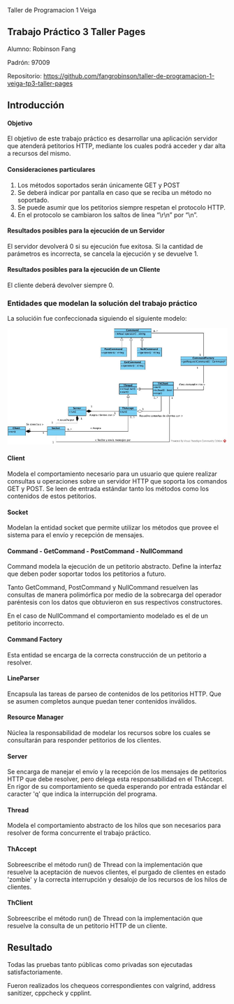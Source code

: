  Taller de Programacion 1 Veiga
## Trabajo Práctico 3 Taller Pages

Alumno: Robinson Fang

Padrón: 97009

Repositorio: https://github.com/fangrobinson/taller-de-programacion-1-veiga-tp3-taller-pages

## Introducción

#### Objetivo

El objetivo de este trabajo práctico es desarrollar una aplicación servidor que atenderá petitorios HTTP, mediante los cuales podrá acceder y dar alta a recursos del mismo.

#### Consideraciones particulares

1. Los métodos soportados serán únicamente GET y POST
2. Se deberá indicar por pantalla en caso que se reciba un método no soportado.
3. Se puede asumir que los petitorios siempre respetan el protocolo HTTP.
4. En el protocolo se cambiaron los saltos de linea “\r\n” por “\n”.

#### Resultados posibles para la ejecución de un Servidor

El servidor devolverá 0 si su ejecución fue exitosa. Si la cantidad de parámetros es incorrecta, se cancela la ejecución y se devuelve 1. 

#### Resultados posibles para la ejecución de un Cliente

El cliente deberá devolver siempre 0.

### Entidades que modelan la solución del trabajo práctico

La solucióin fue confeccionada siguiendo el siguiente modelo:

![Diagrama de clases](img/FANG_Taller_Pages.jpg)

#### Client

Modela el comportamiento necesario para un usuario que quiere realizar consultas u operaciones sobre un servidor HTTP que soporta los comandos GET y POST. Se leen de entrada estándar tanto los métodos como los contenidos de estos petitorios.

#### Socket

Modelan la entidad socket que permite utilizar los métodos que provee el sistema para el envío y recepción de mensajes. 

#### Command - GetCommand - PostCommand - NullCommand

Command modela la ejecución de un petitorio abstracto. Define la interfaz que deben poder soportar todos los petitorios a futuro. 

Tanto GetCommand, PostCommand y NullCommand resuelven las consultas de manera polimórfica por medio de la sobrecarga del operador paréntesis con los datos que obtuvieron en sus respectivos constructores.

En el caso de NullCommand el comportamiento modelado es el de un petitorio incorrecto.

#### Command Factory

Esta entidad se encarga de la correcta construcción de un petitorio a resolver. 

#### LineParser

Encapsula las tareas de parseo de contenidos de los petitorios HTTP. Que se asumen completos aunque puedan tener contenidos inválidos.

#### Resource Manager

Núclea la responsabilidad de modelar los recursos sobre los cuales se consultarán para responder petitorios de los clientes. 

#### Server

Se encarga de manejar el envío y la recepción de los mensajes de petitorios HTTP que debe resolver, pero delega esta responsabilidad en el ThAccept. En rigor de su comportamiento se queda esperando por entrada estándar el caracter 'q' que indica la interrupción del programa.

#### Thread

Modela el comportamiento abstracto de los hilos que son necesarios para resolver de forma concurrente el trabajo práctico.

#### ThAccept

Sobreescribe el método run() de Thread con la implementación que resuelve la aceptación de nuevos clientes, el purgado de clientes en estado 'zombie' y la correcta interrupción y desalojo de los recursos de los hilos de clientes. 

#### ThClient

Sobreescribe el método run() de Thread con la implementación que resuelve la consulta de un petitorio HTTP de un cliente. 

## Resultado

Todas las pruebas tanto públicas como privadas son ejecutadas satisfactoriamente. 

Fueron realizados los chequeos correspondientes con valgrind, address sanitizer, cppcheck y cpplint.


